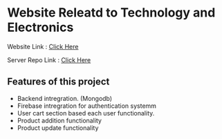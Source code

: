 # Website Releatd to Technology and Electronics

<span>Website Link : <a href="https://6533ece1e7d324382e5465a1--spectacular-beignet-845ef7.netlify.app/">Click Here</a></span>

<span>Server Repo Link : <a href="https://github.com/SabbirAhamedMaruf/tech-management-server">Click Here</a></span>

## Features of this project

- Backend intregration. (Mongodb)
- Firebase intregration for authentication systemm
- User cart section based each user functionality.
- Product addition functionality
- Product update functionality
